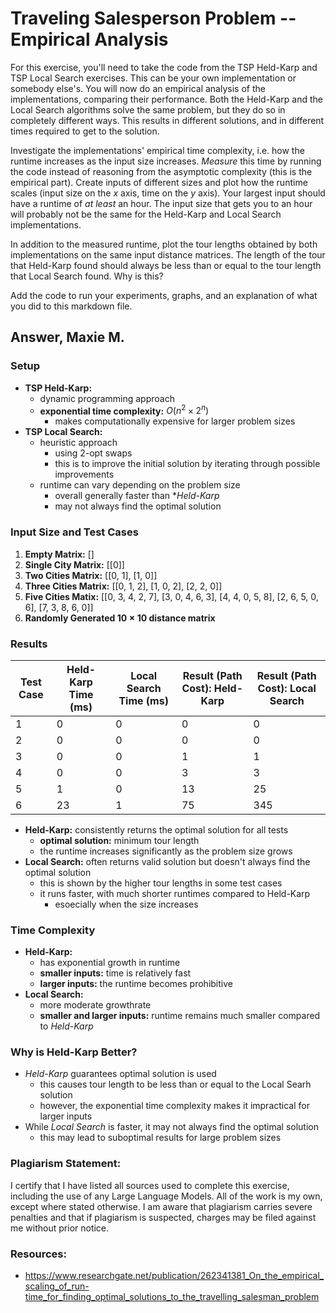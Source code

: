# Traveling Salesperson Problem -- Empirical Analysis

For this exercise, you'll need to take the code from the TSP Held-Karp and TSP
Local Search exercises. This can be your own implementation or somebody else's.
You will now do an empirical analysis of the implementations, comparing their
performance. Both the Held-Karp and the Local Search algorithms solve the same
problem, but they do so in completely different ways. This results in different
solutions, and in different times required to get to the solution.

Investigate the implementations' empirical time complexity, i.e. how the runtime
increases as the input size increases. *Measure* this time by running the code
instead of reasoning from the asymptotic complexity (this is the empirical
part). Create inputs of different sizes and plot how the runtime scales (input
size on the $x$ axis, time on the $y$ axis). Your largest input should have a
runtime of *at least* an hour. The input size that gets you to an hour will
probably not be the same for the Held-Karp and Local Search implementations.

In addition to the measured runtime, plot the tour lengths obtained by both
implementations on the same input distance matrices. The length of the tour that
Held-Karp found should always be less than or equal to the tour length that
Local Search found. Why is this?

Add the code to run your experiments, graphs, and an explanation of what you did
to this markdown file.

## Answer, Maxie M. 
### Setup 
- **TSP Held-Karp:**
  - dynamic programming approach
  - **exponential time complexity:** $O(n^2 \times 2^n)$
    - makes computationally expensive for larger problem sizes 
- **TSP Local Search:**
  - heuristic approach
    - using 2-opt swaps
    - this is to improve the initial solution by iterating through possible improvements
  - runtime can vary depending on the problem size
    - overall generally faster than **Held-Karp*
    - may not always find the optimal solution
### Input Size and Test Cases 
1. **Empty Matrix:** []
2. **Single City Matrix:** [[0]]
3. **Two Cities Matrix:** [[0, 1], [1, 0]]
4. **Three Cities Matrix:** [[0, 1, 2], [1, 0, 2], [2, 2, 0]]
5. **Five Cities Matix:** [[0, 3, 4, 2, 7], [3, 0, 4, 6, 3], [4, 4, 0, 5, 8], [2, 6, 5, 0, 6], [7, 3, 8, 6, 0]]
6. **Randomly Generated $10\times10$ distance matrix**
### Results 
| Test Case | Held-Karp Time (ms) | Local Search Time (ms) | Result (Path Cost): Held-Karp | Result (Path Cost): Local Search |
|-----------|---------------------|------------------------|-------------------------------|----------------------------------|
|     1     |           0         |            0           |              0                |                  0               |
|     2     |           0         |            0           |              0                |                  0               |
|     3     |           0         |            0           |              1                |                  1               |
|     4     |           0         |            0           |              3                |                  3               |
|     5     |           1         |            0           |              13               |                  25              |
|     6     |           23        |            1           |              75               |                  345             |
- **Held-Karp:** consistently returns the optimal solution for all tests
  - **optimal solution:** minimum tour length
  - the runtime increases significantly as the problem size grows
- **Local Search:** often returns valid solution but doesn't always find the optimal solution
  - this is shown by the higher tour lengths in some test cases
  - it runs faster, with much shorter runtimes compared to Held-Karp
    - esoecially when the size increases
### Time Complexity 
- **Held-Karp:**
  - has exponential growth in runtime
  - **smaller inputs:** time is relatively fast
  - **larger inputs:** the runtime becomes prohibitive 
- **Local Search:**
  - more moderate growthrate
  - **smaller and larger inputs:** runtime remains much smaller compared to *Held-Karp*
### Why is Held-Karp Better?
- *Held-Karp* guarantees optimal solution is used
  - this causes tour length to be less than or equal to the Local Searh solution
  - however, the exponential time complexity makes it impractical for larger inputs
- While *Local Search* is faster, it may not always find the optimal solution
  - this may lead to suboptimal results for large problem sizes 
### Plagiarism Statement: 
I certify that I have listed all sources used to complete this exercise, including the use of any Large Language Models. All of the work is my own, except where stated otherwise. I am aware that plagiarism carries severe penalties and that if plagiarism is suspected, charges may be filed against me without prior notice.
### Resources:
- https://www.researchgate.net/publication/262341381_On_the_empirical_scaling_of_run-time_for_finding_optimal_solutions_to_the_travelling_salesman_problem
